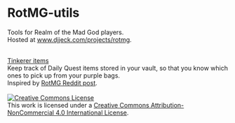# RotMG-utils
Tools for Realm of the Mad God players.
<br>
Hosted at <a href="http://www.djjeck.com/projects/rotmg/">www.djjeck.com/projects/rotmg</a>.

<br>
<a href="http://www.djjeck.com/projects/rotmg/tinkerer-items.html">Tinkerer items</a>
<br>
Keep track of Daily Quest items stored in your vault, so that you know which ones to pick up from your purple bags.
<br>
Inspired by <a href="https://www.reddit.com/r/RotMG/comments/57hjwh/my_vault_after_tinkerer_reopens/">RotMG Reddit post</a>.

<br>
<br>
<a rel="license" href="http://creativecommons.org/licenses/by-nc/4.0/"><img alt="Creative Commons License" style="border-width:0" src="https://i.creativecommons.org/l/by-nc/4.0/88x31.png" /></a><br />This work is licensed under a <a rel="license" href="http://creativecommons.org/licenses/by-nc/4.0/">Creative Commons Attribution-NonCommercial 4.0 International License</a>.

